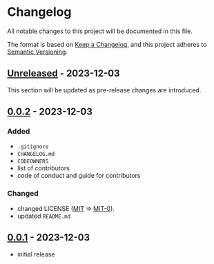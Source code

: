 # Changelog

All notable changes to this project will be documented in this file.

The format is based on [Keep a Changelog],
and this project adheres to [Semantic Versioning].

## [Unreleased] - 2023-12-03

<!-- ### Added -->

This section will be updated as pre-release changes are introduced.

<!-- ### Changed -->

<!-- ### Deprecated -->

<!-- ### Removed -->

<!-- ### Fixed -->

<!-- ### Security -->

## [0.0.2] - 2023-12-03

### Added

- `.gitignore`
- `CHANGELOG.md`
- `CODEOWNERS`
- list of contributors
- code of conduct and guide for contributors

### Changed

- changed LICENSE ([MIT] => [MIT-0]).
- updated `README.md`

## [0.0.1] - 2023-12-03

- initial release

<!-- Links -->
[keep a changelog]: https://keepachangelog.com/en/1.0.0/
[semantic versioning]: https://semver.org/spec/v2.0.0.html
[mit]: https://spdx.org/licenses/MIT.html
[mit-0]: https://spdx.org/licenses/MIT-0.html

<!-- Versions -->
[unreleased]: https://github.com/rimij405/template-bash-utility/compare/v0.0.1...HEAD
[0.0.2]: https://github.com/rimij405/template-bash-utility/compare/v0.0.1..v0.0.2
[0.0.1]: https://github.com/rimij405/template-bash-utility/releases/tag/v0.0.1